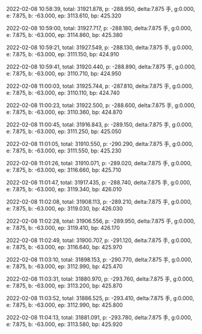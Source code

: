 2022-02-08 10:58:39, total: 31921.878, p: -288.950, delta:7.875 手, g:0.000, e: 7.875, b: -63.000, ep: 3113.610, bp: 425.320

2022-02-08 10:59:00, total: 31927.717, p: -288.180, delta:7.875 手, g:0.000, e: 7.875, b: -63.000, ep: 3114.860, bp: 425.380

2022-02-08 10:59:21, total: 31927.549, p: -288.130, delta:7.875 手, g:0.000, e: 7.875, b: -63.000, ep: 3111.150, bp: 424.910

2022-02-08 10:59:41, total: 31920.440, p: -288.890, delta:7.875 手, g:0.000, e: 7.875, b: -63.000, ep: 3110.710, bp: 424.950

2022-02-08 11:00:03, total: 31925.744, p: -287.810, delta:7.875 手, g:0.000, e: 7.875, b: -63.000, ep: 3110.110, bp: 424.740

2022-02-08 11:00:23, total: 31922.500, p: -288.600, delta:7.875 手, g:0.000, e: 7.875, b: -63.000, ep: 3110.360, bp: 424.870

2022-02-08 11:00:45, total: 31916.843, p: -289.150, delta:7.875 手, g:0.000, e: 7.875, b: -63.000, ep: 3111.250, bp: 425.050

2022-02-08 11:01:05, total: 31910.550, p: -290.290, delta:7.875 手, g:0.000, e: 7.875, b: -63.000, ep: 3111.550, bp: 425.230

2022-02-08 11:01:26, total: 31910.071, p: -289.020, delta:7.875 手, g:0.000, e: 7.875, b: -63.000, ep: 3116.660, bp: 425.710

2022-02-08 11:01:47, total: 31917.435, p: -288.740, delta:7.875 手, g:0.000, e: 7.875, b: -63.000, ep: 3119.340, bp: 426.010

2022-02-08 11:02:08, total: 31908.113, p: -289.210, delta:7.875 手, g:0.000, e: 7.875, b: -63.000, ep: 3119.030, bp: 426.030

2022-02-08 11:02:28, total: 31906.556, p: -289.950, delta:7.875 手, g:0.000, e: 7.875, b: -63.000, ep: 3119.410, bp: 426.170

2022-02-08 11:02:49, total: 31900.707, p: -291.120, delta:7.875 手, g:0.000, e: 7.875, b: -63.000, ep: 3116.640, bp: 425.970

2022-02-08 11:03:10, total: 31898.153, p: -290.770, delta:7.875 手, g:0.000, e: 7.875, b: -63.000, ep: 3112.990, bp: 425.470

2022-02-08 11:03:31, total: 31880.970, p: -293.760, delta:7.875 手, g:0.000, e: 7.875, b: -63.000, ep: 3113.200, bp: 425.870

2022-02-08 11:03:52, total: 31886.525, p: -293.410, delta:7.875 手, g:0.000, e: 7.875, b: -63.000, ep: 3112.990, bp: 425.800

2022-02-08 11:04:13, total: 31881.091, p: -293.780, delta:7.875 手, g:0.000, e: 7.875, b: -63.000, ep: 3113.580, bp: 425.920
